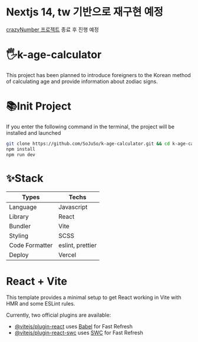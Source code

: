 # Nextjs 14, tw 기반으로 재구현 예정

[crazyNumber 프로젝트](https://github.com/SoJuSo/Can_i_get_your_crazy_number) 종료 후 진행 예정

# 🖐️k-age-calculator

This project has been planned to introduce foreigners to the Korean method of calculating age and provide information about zodiac signs.

# 📚Init Project

If you enter the following command in the terminal, the project will be installed and launched

```bash
git clone https://github.com/SoJuSo/k-age-calculator.git && cd k-age-calculator
npm install
npm run dev
```

# ✨Stack

| Types          | Techs            |
| -------------- | ---------------- |
| Language       | Javascript       |
| Library        | React            |
| Bundler        | Vite             |
| Styling        | SCSS             |
| Code Formatter | eslint, prettier |
| Deploy         | Vercel           |

# React + Vite

This template provides a minimal setup to get React working in Vite with HMR and some ESLint rules.

Currently, two official plugins are available:

- [@vitejs/plugin-react](https://github.com/vitejs/vite-plugin-react/blob/main/packages/plugin-react/README.md) uses [Babel](https://babeljs.io/) for Fast Refresh
- [@vitejs/plugin-react-swc](https://github.com/vitejs/vite-plugin-react-swc) uses [SWC](https://swc.rs/) for Fast Refresh
